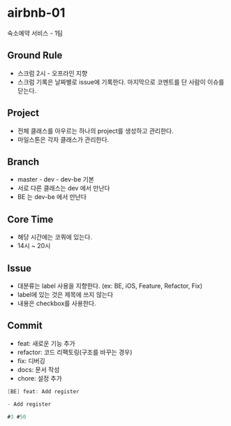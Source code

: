 # airbnb-01
숙소예약 서비스 - 1팀

## Ground Rule
* 스크럼 2시 - 오프라인 지향
* 스크럼 기록은 날짜별로 issue에 기록한다. 마지막으로 코멘트를 단 사람이 이슈를 닫는다.

## Project
* 전체 클래스를 아우르는 하나의 project를 생성하고 관리한다.
* 마일스톤은 각자 클래스가 관리한다.

## Branch
* master - dev - dev-be 기본
* 서로 다른 클래스는 dev 에서 만난다
* BE 는 dev-be 에서 만난다

## Core Time
* 해당 시간에는 코쿼에 있는다. 
* 14시 ~ 20시

## Issue
* 대분류는 label 사용을 지향한다. (ex: BE, iOS, Feature, Refactor, Fix)
* label에 있는 것은 제목에 쓰지 않는다
* 내용은 checkbox를 사용한다.

## Commit 
* feat: 새로운 기능 추가
* refactor: 코드 리팩토링(구조를 바꾸는 경우)
* fix: 디버깅
* docs: 문서 작성
* chore: 설정 추가



``` swift
[BE] feat: Add register

- Add register

#3 #50

```
